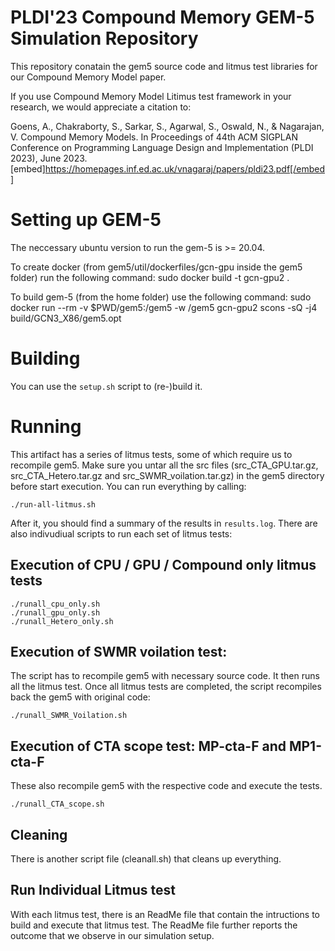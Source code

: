 # PLDI'23 Compound Memory GEM-5 Simulation Repository 

This repository conatain the gem5 source code and litmus test libraries for our Compound Memory Model paper. 

If you use Compound Memory Model Litimus test framework in your research, we would appreciate a citation to: 


Goens, A., Chakraborty, S., Sarkar, S., Agarwal, S., Oswald, N., & Nagarajan, V. Compound Memory Models. In Proceedings of 44th ACM SIGPLAN Conference on Programming Language Design and Implementation (PLDI 2023), June 2023. [embed]https://homepages.inf.ed.ac.uk/vnagaraj/papers/pldi23.pdf[/embed] 


# Setting up GEM-5

The neccessary ubuntu version to run the gem-5 is >= 20.04.

To create docker (from gem5/util/dockerfiles/gcn-gpu inside the gem5 folder) run the following command: sudo docker build -t gcn-gpu2 .

To build gem-5 (from the home folder) use the following command:
sudo docker run --rm -v $PWD/gem5:/gem5 -w /gem5 gcn-gpu2 scons -sQ -j4 build/GCN3_X86/gem5.opt


# Building

You can use the `setup.sh` script to (re-)build it.

# Running

This artifact has a series of litmus tests, some of which require us to recompile gem5. Make sure you untar all the src files (src_CTA_GPU.tar.gz, src_CTA_Hetero.tar.gz and src_SWMR_voilation.tar.gz) in the gem5 directory before start execution.  You can run everything by calling:

```
./run-all-litmus.sh
```

After it, you should find a summary of the results in `results.log`.  There are also indivudiual scripts to run each set of litmus tests:

## Execution of CPU / GPU / Compound only litmus tests

```
./runall_cpu_only.sh 
./runall_gpu_only.sh
./runall_Hetero_only.sh
```

## Execution of SWMR voilation test:

The script has to recompile gem5 with necessary source code. It then runs all the litmus test. Once all litmus tests are completed, the script recompiles back the gem5 with original code:

```
./runall_SWMR_Voilation.sh
```


## Execution of CTA scope test: MP-cta-F and MP1-cta-F 

These also recompile gem5 with the respective code and execute the tests.

```
./runall_CTA_scope.sh
```

## Cleaning

There is another script file (cleanall.sh) that cleans up everything.

## Run Individual Litmus test

With each litmus test, there is an ReadMe file that contain the intructions to build and execute that litmus test. The ReadMe file further reports the outcome that we observe in our simulation setup.



